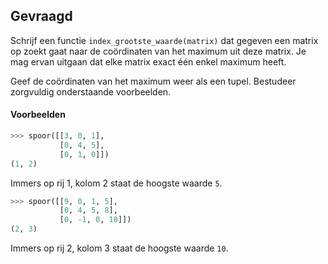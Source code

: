 ## Gevraagd
Schrijf een functie `index_grootste_waarde(matrix)` dat gegeven een matrix op zoekt gaat naar de coördinaten van het maximum uit deze matrix. Je mag ervan uitgaan dat elke matrix exact één enkel maximum heeft.

Geef de coördinaten van het maximum weer als een tupel. Bestudeer zorgvuldig onderstaande voorbeelden.

#### Voorbeelden

```python
>>> spoor([[3, 0, 1], 
           [0, 4, 5], 
           [0, 1, 0]])
(1, 2)
```
Immers op rij 1, kolom 2 staat de hoogste waarde `5`.

```python
>>> spoor([[9, 0, 1, 5], 
           [0, 4, 5, 8], 
           [0, -1, 0, 10]])
(2, 3)
```
Immers op rij 2, kolom 3 staat de hoogste waarde `10`.